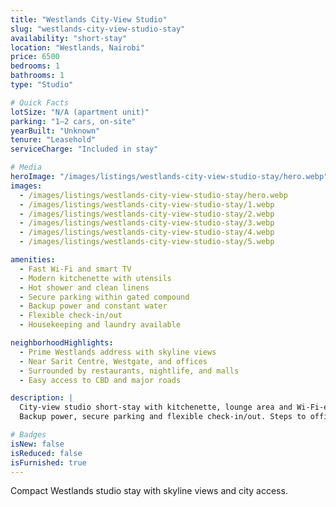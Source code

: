 ```yaml
---
title: "Westlands City-View Studio"
slug: "westlands-city-view-studio-stay"
availability: "short-stay"
location: "Westlands, Nairobi"
price: 6500
bedrooms: 1
bathrooms: 1
type: "Studio"

# Quick Facts
lotSize: "N/A (apartment unit)"
parking: "1–2 cars, on-site"
yearBuilt: "Unknown"
tenure: "Leasehold"
serviceCharge: "Included in stay"

# Media
heroImage: "/images/listings/westlands-city-view-studio-stay/hero.webp"
images:
  - /images/listings/westlands-city-view-studio-stay/hero.webp
  - /images/listings/westlands-city-view-studio-stay/1.webp
  - /images/listings/westlands-city-view-studio-stay/2.webp
  - /images/listings/westlands-city-view-studio-stay/3.webp
  - /images/listings/westlands-city-view-studio-stay/4.webp
  - /images/listings/westlands-city-view-studio-stay/5.webp

amenities:
  - Fast Wi-Fi and smart TV
  - Modern kitchenette with utensils
  - Hot shower and clean linens
  - Secure parking within gated compound
  - Backup power and constant water
  - Flexible check-in/out
  - Housekeeping and laundry available

neighborhoodHighlights:
  - Prime Westlands address with skyline views
  - Near Sarit Centre, Westgate, and offices
  - Surrounded by restaurants, nightlife, and malls
  - Easy access to CBD and major roads

description: |
  City-view studio short-stay with kitchenette, lounge area and Wi-Fi-enabled entertainment.
  Backup power, secure parking and flexible check-in/out. Steps to offices, malls and nightlife.

# Badges
isNew: false
isReduced: false
isFurnished: true
---
```

Compact Westlands studio stay with skyline views and city access.
